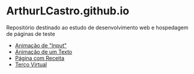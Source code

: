 # ArthurLCastro.github.io

Repositório destinado ao estudo de desenvolvimento web e hospedagem de páginas de teste

* [Animação de "Input"](/input-animation-text)
* [Animação de um Texto](/text-animation)
* [Página com Receita](/receita-mousse)
* [Terço Virtual](/terco-virtual)
